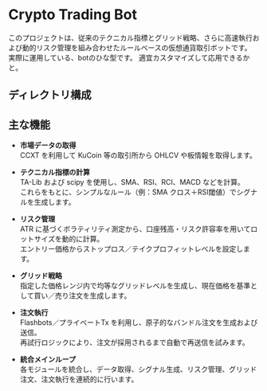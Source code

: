 # Crypto Trading Bot

このプロジェクトは、従来のテクニカル指標とグリッド戦略、さらに高速執行および動的リスク管理を組み合わせたルールベースの仮想通貨取引ボットです。  
実際に運用している、botのひな型です。
適宜カスタマイズして応用できるかと。

## ディレクトリ構成


## 主な機能

- **市場データの取得**  
  CCXT を利用して KuCoin 等の取引所から OHLCV や板情報を取得します。

- **テクニカル指標の計算**  
  TA-Lib および scipy を使用し、SMA、RSI、RCI、MACD などを計算。  
  これらをもとに、シンプルなルール（例：SMA クロス＋RSI閾値）でシグナルを生成します。

- **リスク管理**  
  ATR に基づくボラティリティ測定から、口座残高・リスク許容率を用いてロットサイズを動的に計算。  
  エントリー価格からストップロス／テイクプロフィットレベルを設定します。

- **グリッド戦略**  
  指定した価格レンジ内で均等なグリッドレベルを生成し、現在価格を基準として買い／売り注文を生成します。

- **注文執行**  
  Flashbots／プライベートTx を利用し、原子的なバンドル注文を生成および送信。  
  再試行ロジックにより、注文が採用されるまで自動で再送信を試みます。

- **統合メインループ**  
  各モジュールを統合し、データ取得、シグナル生成、リスク管理、グリッド注文、注文執行を連続的に行います。

